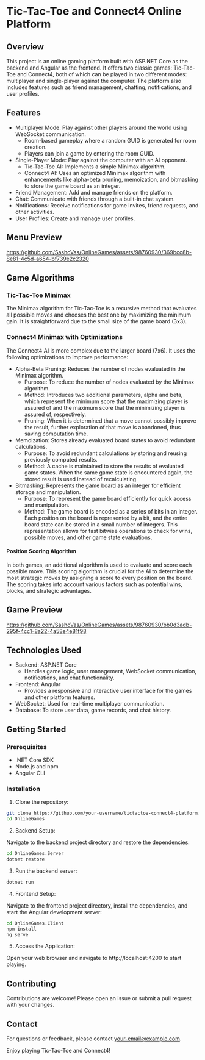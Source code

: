 # Tic-Tac-Toe and Connect4 Online Platform
## Overview
This project is an online gaming platform built with ASP.NET Core as the backend and Angular as the frontend. It offers two classic games: Tic-Tac-Toe and Connect4, both of which can be played in two different modes: multiplayer and single-player against the computer. The platform also includes features such as friend management, chatting, notifications, and user profiles.

## Features
* Multiplayer Mode: Play against other players around the world using WebSocket communication.
  * Room-based gameplay where a random GUID is generated for room creation.
  * Players can join a game by entering the room GUID.
* Single-Player Mode: Play against the computer with an AI opponent.
  * Tic-Tac-Toe AI: Implements a simple Minimax algorithm.
  * Connect4 AI: Uses an optimized Minimax algorithm with enhancements like alpha-beta pruning, memoization, and bitmasking to store the game board as an integer.
* Friend Management: Add and manage friends on the platform.
* Chat: Communicate with friends through a built-in chat system.
* Notifications: Receive notifications for game invites, friend requests, and other activities.
* User Profiles: Create and manage user profiles.

## Menu Preview

https://github.com/SashoVas/OnlineGames/assets/98760930/369bcc8b-8e81-4c5d-a654-bf739e2c2320

## Game Algorithms
### Tic-Tac-Toe Minimax
The Minimax algorithm for Tic-Tac-Toe is a recursive method that evaluates all possible moves and chooses the best one by maximizing the minimum gain. It is straightforward due to the small size of the game board (3x3).

### Connect4 Minimax with Optimizations
The Connect4 AI is more complex due to the larger board (7x6). It uses the following optimizations to improve performance:

* Alpha-Beta Pruning: Reduces the number of nodes evaluated in the Minimax algorithm.
  * Purpose: To reduce the number of nodes evaluated by the Minimax algorithm.
  * Method: Introduces two additional parameters, alpha and beta, which represent the minimum score that the maximizing player is assured of and the maximum score that the minimizing player is assured of, respectively.
  * Pruning: When it is determined that a move cannot possibly improve the result, further exploration of that move is abandoned, thus saving computation time.
* Memoization: Stores already evaluated board states to avoid redundant calculations.
  * Purpose: To avoid redundant calculations by storing and reusing previously computed results.
  * Method: A cache is maintained to store the results of evaluated game states. When the same game state is encountered again, the stored result is used instead of recalculating.
* Bitmasking: Represents the game board as an integer for efficient storage and manipulation.
  * Purpose: To represent the game board efficiently for quick access and manipulation.
  * Method: The game board is encoded as a series of bits in an integer. Each position on the board is represented by a bit, and the entire board state can be stored in a small number of integers. This representation allows for fast bitwise operations to check for wins, possible moves, and other game state evaluations.
#### Position Scoring Algorithm
In both games, an additional algorithm is used to evaluate and score each possible move. This scoring algorithm is crucial for the AI to determine the most strategic moves by assigning a score to every position on the board. The scoring takes into account various factors such as potential wins, blocks, and strategic advantages.

## Game Preview

https://github.com/SashoVas/OnlineGames/assets/98760930/bb0d3adb-295f-4cc1-8a22-4a58e4e81f98

## Technologies Used
* Backend: ASP.NET Core
  * Handles game logic, user management, WebSocket communication, notifications, and chat functionality.
* Frontend: Angular
  * Provides a responsive and interactive user interface for the games and other platform features.
* WebSocket: Used for real-time multiplayer communication.
* Database: To store user data, game records, and chat history.

## Getting Started
### Prerequisites
* .NET Core SDK
* Node.js and npm
* Angular CLI
### Installation
1. Clone the repository:

```bash
git clone https://github.com/your-username/tictactoe-connect4-platform.git
cd OnlineGames
```
2. Backend Setup:

Navigate to the backend project directory and restore the dependencies:

```bash
cd OnlineGames.Server
dotnet restore
```
3. Run the backend server:

```bash
dotnet run
```
4. Frontend Setup:

Navigate to the frontend project directory, install the dependencies, and start the Angular development server:

```bash
cd OnlineGames.Client
npm install
ng serve
```
5. Access the Application:

Open your web browser and navigate to http://localhost:4200 to start playing.

## Contributing
Contributions are welcome! Please open an issue or submit a pull request with your changes.


## Contact
For questions or feedback, please contact your-email@example.com.

Enjoy playing Tic-Tac-Toe and Connect4!
